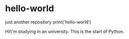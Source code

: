 # hello-world
just another repository
print('hello-world')


Hi!i'm studying in an university.
This is the start of Python.

